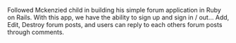 Followed Mckenzied child in building his simple forum application in Ruby on Rails. With this app, we have the ability to sign up and sign in / out… Add, Edit, Destroy forum posts, and users can reply to each others forum posts through comments.
